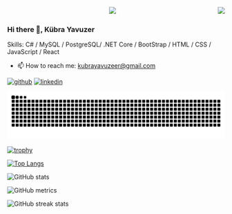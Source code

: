   <img src="https://komarev.com/ghpvc/?username=hanzelkaraagac&&style=plastics&&color=green" align="right"/> </p>

<p align="center"><img src="https://i.imgur.com/A6bWGFl.gif"/>

 

### Hi there 👋, Kübra Yavuzer


Skills: C# / MySQL / PostgreSQL/ .NET Core / BootStrap / HTML / CSS / JavaScript / React


- 📫 How to reach me: kubrayavuzeer@gmail.com 


[<img src='https://cdn.jsdelivr.net/npm/simple-icons@3.0.1/icons/github.svg' alt='github' height='40'>](https://github.com/kubrayavuzer)  [<img src='https://cdn.jsdelivr.net/npm/simple-icons@3.0.1/icons/linkedin.svg' alt='linkedin' height='40'>](https://www.linkedin.com/in/kübrayavuzer/)  

![](https://github.com/BEPb/BEPb/raw/output/github-contribution-grid-snake.svg)

[![trophy](https://github-profile-trophy.vercel.app/?username=kubrayavuzer)](https://github.com/ryo-ma/github-profile-trophy)

[![Top Langs](https://github-readme-stats.vercel.app/api/top-langs/?username=kubrayavuzer)](https://github.com/anuraghazra/github-readme-stats)

![GitHub stats](https://github-readme-stats.vercel.app/api?username=kubrayavuzer&show_icons=true)  

![GitHub metrics](https://metrics.lecoq.io/kubrayavuzer)  

![GitHub streak stats](https://streak-stats.demolab.com/?user=kubrayavuzer)  

